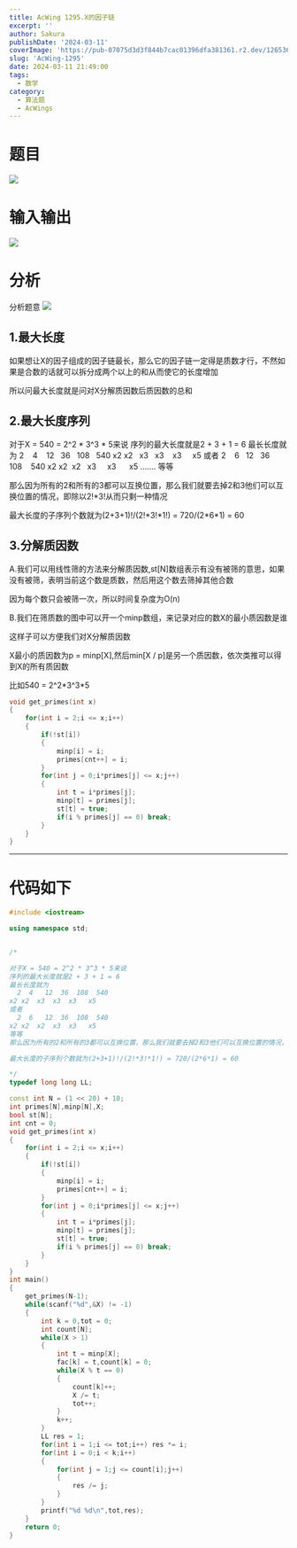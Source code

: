 ```yaml
---
title: AcWing 1295.X的因子链
excerpt: '' 
author: Sakura
publishDate: '2024-03-11'
coverImage: 'https://pub-07075d3d3f844b7cac01396dfa381361.r2.dev/126536515_p0_master1200.jpg' 
slug: 'AcWing-1295'
date: 2024-03-11 21:49:00
tags:
  - 数学
category:
  - 算法题
  - AcWings
---
```


# 题目

[![](http://www.hzqsns.com/wp-content/uploads/2023/06/wp_editor_md_06978bcd2e33f768c7bbd91a78b302e5.jpg)](http://www.hzqsns.com/wp-content/uploads/2023/06/wp_editor_md_06978bcd2e33f768c7bbd91a78b302e5.jpg)


# 输入输出
[![](http://www.hzqsns.com/wp-content/uploads/2023/06/wp_editor_md_7fadef999e8a4efda82d1a8a50ed6e6a.jpg)](http://www.hzqsns.com/wp-content/uploads/2023/06/wp_editor_md_7fadef999e8a4efda82d1a8a50ed6e6a.jpg)


# 分析

分析题意
[![](http://www.hzqsns.com/wp-content/uploads/2023/06/wp_editor_md_bd000991673a611f240df13dd2f6b878.jpg)](http://www.hzqsns.com/wp-content/uploads/2023/06/wp_editor_md_bd000991673a611f240df13dd2f6b878.jpg)

## 1.最大长度

如果想让X的因子组成的因子链最长，那么它的因子链一定得是质数才行，不然如果是合数的话就可以拆分成两个以上的和从而使它的长度增加

所以问最大长度就是问对X分解质因数后质因数的总和

## 2.最大长度序列

对于X = 540 = 2^2 \* 3^3 \* 5来说
序列的最大长度就是2 + 3 + 1 = 6
最长长度就为
  2    4    12   36   108   540
x2  x2   x3   x3    x3      x5
或者
  2    6     12    36     108     540 
x2  x2   x2    x3     x3        x5
.......
等等

那么因为所有的2和所有的3都可以互换位置，那么我们就要去掉2和3他们可以互换位置的情况，即除以2!\*3!从而只剩一种情况

最大长度的子序列个数就为(2+3+1)!/(2!\*3!\*1!) = 720/(2\*6\*1) = 60

## 3.分解质因数

A.我们可以用线性筛的方法来分解质因数,st[N]数组表示有没有被筛的意思，如果没有被筛，表明当前这个数是质数，然后用这个数去筛掉其他合数

因为每个数只会被筛一次，所以时间复杂度为O(n)

B.我们在筛质数的图中可以开一个minp数组，来记录对应的数X的最小质因数是谁

这样子可以方便我们对X分解质因数

X最小的质因数为p = minp[X],然后min[X / p]是另一个质因数，依次类推可以得到X的所有质因数

比如540 = 2^2\*3^3\*5

```cpp
void get_primes(int x)
{
    for(int i = 2;i <= x;i++)
    {
        if(!st[i])
        {
            minp[i] = i;
            primes[cnt++] = i;
        }
        for(int j = 0;i*primes[j] <= x;j++)
        {
            int t = i*primes[j];
            minp[t] = primes[j];
            st[t] = true;
            if(i % primes[j] == 0) break;
        }
    }
}
```


---------------------

# 代码如下

```cpp
#include <iostream>

using namespace std;


/*

对于X = 540 = 2^2 * 3^3 * 5来说
序列的最大长度就是2 + 3 + 1 = 6
最长长度就为
  2  4   12  36  108  540
x2 x2  x3  x3  x3   x5
或者
  2  6   12  36  108  540 
x2 x2  x2  x3  x3   x5
等等
那么因为所有的2和所有的3都可以互换位置，那么我们就要去掉2和3他们可以互换位置的情况，即除以2!*3!只剩一种情况

最大长度的子序列个数就为(2+3+1)!/(2!*3!*1!) = 720/(2*6*1) = 60

*/
typedef long long LL;

const int N = (1 << 20) + 10;
int primes[N],minp[N],X;
bool st[N];
int cnt = 0;
void get_primes(int x)
{
    for(int i = 2;i <= x;i++)
    {
        if(!st[i])
        {
            minp[i] = i;
            primes[cnt++] = i;
        }
        for(int j = 0;i*primes[j] <= x;j++)
        {
            int t = i*primes[j];
            minp[t] = primes[j];
            st[t] = true;
            if(i % primes[j] == 0) break;
        }
    }
}
int main()
{
    get_primes(N-1);
    while(scanf("%d",&X) != -1)
    {
        int k = 0,tot = 0;
        int count[N];
        while(X > 1)
        {
            int t = minp[X];
            fac[k] = t,count[k] = 0;
            while(X % t == 0)
            {
                count[k]++;
                X /= t;
                tot++;
            }
            k++;
        }
        LL res = 1;
        for(int i = 1;i <= tot;i++) res *= i;
        for(int i = 0;i < k;i++)
        {
            for(int j = 1;j <= count[i];j++)
            {
                res /= j;
            }
        }
        printf("%d %d\n",tot,res);
    }
    return 0;
}
```
